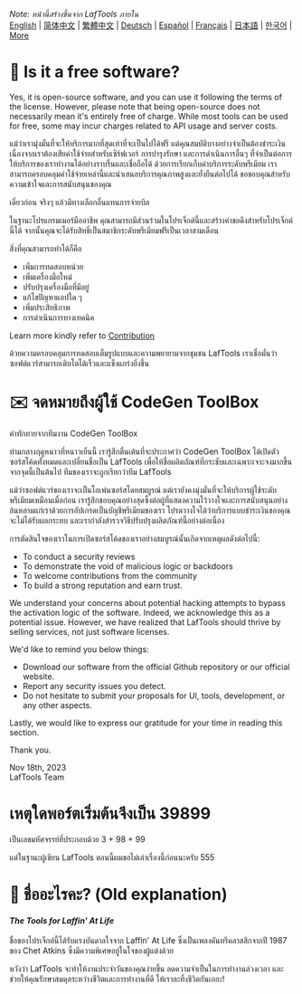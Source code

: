 <i>Note: หน้านี้สร้างขึ้นจาก LafTools ภายใน</i> <br/> [English](/docs/en_US/FAQ.md)  |  [简体中文](/docs/zh_CN/FAQ.md)  |  [繁體中文](/docs/zh_HK/FAQ.md)  |  [Deutsch](/docs/de/FAQ.md)  |  [Español](/docs/es/FAQ.md)  |  [Français](/docs/fr/FAQ.md)  |  [日本語](/docs/ja/FAQ.md)  |  [한국어](/docs/ko/FAQ.md) | [More](/docs/) <br/>

# 🙋 Is it a free software?

Yes, it is open-source software, and you can use it following the terms of the license. However, please note that being open-source does not necessarily mean it's entirely free of charge. While most tools can be used for free, some may incur charges related to API usage and server costs.

แม้ว่าเรามุ่งมั่นที่จะให้บริการมากที่สุดเท่าที่จะเป็นไปได้ฟรี แต่คุณสมบัติบางอย่างจำเป็นต้องชำระเงิน เนื่องจากเราต้องเสียค่าใช้จ่ายสำหรับเซิร์ฟเวอร์ การบำรุงรักษา และการดำเนินการอื่นๆ ที่จำเป็นต่อการให้บริการของเราทำงานได้อย่างราบรื่นและเชื่อถือได้ ด้วยการเรียกเก็บค่าบริการระดับพรีเมียม เราสามารถครอบคลุมค่าใช้จ่ายเหล่านี้และนำเสนอบริการคุณภาพสูงและยั่งยืนต่อไปได้ ขอขอบคุณสำหรับความเข้าใจและการสนับสนุนของคุณ

เดี๋ยวก่อน จริงๆ แล้วมีทางเลือกอื่นแทนการจ่ายบิล

ในฐานะโปรแกรมเมอร์มืออาชีพ คุณสามารถมีส่วนร่วมในโปรเจ็กต์นี้และสร้างคำขอดึงสำหรับโปรเจ็กต์นี้ได้ จากนั้นคุณจะได้รับสิทธิ์เป็นสมาชิกระดับพรีเมียมฟรีเป็นเวลาสามเดือน

สิ่งที่คุณสามารถทำได้ก็คือ

- เพิ่มการทดสอบหน่วย
- เพิ่มเครื่องมือใหม่
- ปรับปรุงเครื่องมือที่มีอยู่
- แก้ไขปัญหาแอปใด ๆ
- เพิ่มประสิทธิภาพ
- การดำเนินการทางเทคนิค

Learn more kindly refer to [Contribution](CONTRIBUTION.md)

ด้วยความครอบคลุมการทดสอบเต็มรูปแบบและความพยายามจากชุมชน LafTools เราเชื่อมั่นว่าซอฟต์แวร์สามารถเติบโตได้เร็วและแข็งแกร่งยิ่งขึ้น

# ✉️ จดหมายถึงผู้ใช้ CodeGen ToolBox

คำทักทายจากทีมงาน CodeGen ToolBox

ท่ามกลางฤดูหนาวที่หนาวเย็นนี้ เรารู้สึกตื่นเต้นที่จะประกาศว่า CodeGen ToolBox ได้เปิดตัวซอร์สโค้ดทั้งหมดและเปลี่ยนชื่อเป็น LafTools เพื่อให้ชื่อผลิตภัณฑ์ที่กระชับและเฉพาะเจาะจงมากขึ้น จากจุดนี้เป็นต้นไป ทีมของเราจะถูกเรียกว่าทีม LafTools

แม้ว่าซอฟต์แวร์ของเราจะเป็นโอเพ่นซอร์สโดยสมบูรณ์ แต่เรายังคงมุ่งมั่นที่จะให้บริการผู้ใช้ระดับพรีเมียมเหมือนเมื่อก่อน เรารู้สึกขอบคุณอย่างสุดซึ้งต่อผู้ที่แสดงความไว้วางใจและการสนับสนุนอย่างล้นหลามแก่เราด้วยการอัปเกรดเป็นบัญชีพรีเมียมของเรา โปรดวางใจได้ว่าบริการแบบชำระเงินของคุณจะไม่ได้รับผลกระทบ และเรากำลังสำรวจวิธีปรับปรุงผลิตภัณฑ์นี้อย่างต่อเนื่อง

การตัดสินใจของเราในการเปิดซอร์สโค้ดของเราอย่างสมบูรณ์นั้นเกิดจากเหตุผลดังต่อไปนี้:

- To conduct a security reviews
- To demonstrate the void of malicious logic or backdoors
- To welcome contributions from the community
- To build a strong reputation and earn trust.

We understand your concerns about potential hacking attempts to bypass the activation logic of the software. Indeed, we acknowledge this as a potential issue. However, we have realized that LafTools should thrive by selling services, not just software licenses.

We'd like to remind you below things:

- Download our software from the official Github repository or our official website.
- Report any security issues you detect.
- Do not hesitate to submit your proposals for UI, tools, development, or any other aspects.

Lastly, we would like to express our gratitude for your time in reading this section.

Thank you.

Nov 18th, 2023  
LafTools Team

# เหตุใดพอร์ตเริ่มต้นจึงเป็น 39899

เป็นเลขมหัศจรรย์ที่ประกอบด้วย 3 + 98 + 99

แต่ในฐานะผู้เขียน LafTools ตอนนี้ผมขอไม่เล่าเรื่องนี้ก่อนนะครับ 555

# 🌱 ชื่ออะไรคะ? (Old explanation)

#### _The Tools for Laffin' At Life_

ชื่อของโปรเจ็กต์นี้ได้รับแรงบันดาลใจจาก Laffin' At Life ซึ่งเป็นเพลงคันทรีคลาสสิกจากปี 1987 ของ Chet Atkins ซึ่งมีความพิเศษอยู่ในใจของผู้แต่งด้วย

หวังว่า LafTools จะทำให้งานประจำวันของคุณง่ายขึ้น ลดความจำเป็นในการทำงานล่วงเวลา และช่วยให้คุณรักษาสมดุลระหว่างชีวิตและการทำงานที่ดี ให้เราละทิ้งชีวิตกันเถอะ!
